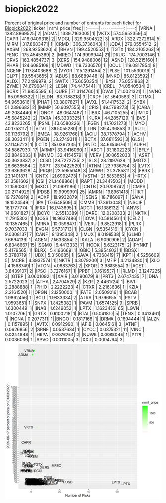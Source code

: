 # biopick2022
Percent of original price and number of entrants for each ticket for [Biopick2022](https://twitter.com/hashtag/Biopick2022)
|ticker |   nrml_price| freq|
|:------|------------:|----:|
|VRNA   | 1382.8869525|    2|
|ADMA   | 1339.7163005|    1|
|VKTX   |  574.5652359|    4|
|CAPR   |  416.0409318|    2|
|MDGL   |  329.9504522|    3|
|ARDX   |  322.7272614|    5|
|MIRM   |  317.8683471|    1|
|CRMD   |  306.3736043|    1|
|LQDA   |  279.0554512|    2|
|AXSM   |  268.9253620|    4|
|BHVN   |  199.4520553|    1|
|TGTX   |  184.2105263|    9|
|FENC   |  175.4545369|    2|
|MREO   |  174.9999944|   21|
|DRUG   |  174.7003146|    1|
|CRVS   |  163.4854737|    3|
|XERS   |  154.9488006|   12|
|ASND   |  128.5215160|    1|
|PHAR   |  124.6085108|    1|
|MDWD   |  119.7336570|    1|
|OCUL   |  119.0817854|    8|
|NGENF  |  117.8403688|    2|
|VYGR   |  115.1291454|    2|
|PLSE   |  101.5530016|    1|
|CLPT   |   99.5543655|    3|
|ABUS   |   88.6889448|    8|
|MNKD   |   85.8123592|    1|
|ALDX   |   77.2499979|    2|
|SWTX   |   75.6050354|    1|
|BYSI   |   75.0551863|    2|
|ZYME   |   74.6796841|    2|
|LEGN   |   74.4475441|    1|
|CRDL   |   74.0540534|    2|
|BCRX   |   71.9855595|    6|
|QURE   |   71.3114760|    1|
|DVAX   |   71.0021321|    1|
|NVNO   |   65.0986322|    1|
|ELDN   |   63.7188218|    3|
|CRDF   |   61.5640583|    3|
|CTMX   |   54.9653616|    1|
|PHAT   |   53.3807827|    1|
|AVXL   |   51.4417532|    2|
|SYBX   |   51.2396682|    2|
|IMMP   |   50.6097555|    4|
|CRIS   |   49.5798273|   15|
|CABA   |   49.2084440|    6|
|ONCY   |   48.0647487|    1|
|IBRX   |   46.7105255|    4|
|IMTX   |   45.6845242|    2|
|TARA   |   45.3333325|    1|
|KURA   |   44.2857129|    1|
|BVS    |   43.8233265|    1|
|PSNL   |   43.6580226|    1|
|FGEN   |   41.7021273|    1|
|MYO    |   40.1753117|    1|
|VTVT   |   39.5055280|    3|
|LTRN   |   39.4736853|    3|
|AUTL   |   39.1136792|    9|
|BMEA   |   38.9261768|    1|
|ACIU   |   38.7878794|    1|
|ACHV   |   38.3033411|    1|
|PGEN   |   38.2749311|    1|
|BCTX   |   37.6811593|    3|
|GLSI   |   37.1146723|    1|
|LCTX   |   35.0367335|    1|
|BNTC   |   34.6654676|    1|
|AUPH   |   34.5867930|   17|
|ARMP   |   33.9416060|    1|
|ARCT   |   33.1802223|    1|
|BFLY   |   32.8849033|    1|
|MNMD   |   32.4154579|    1|
|VERV   |   30.8652033|    1|
|ASRT   |   30.3623837|    2|
|CLSD   |   28.7272735|    2|
|SLS    |   28.2097628|    1|
|MGTX   |   26.6638584|    2|
|SRPT   |   23.9422529|    1|
|ATNM   |   23.7936754|    3|
|LVTX   |   23.6363628|    4|
|PRQR   |   23.5955048|    3|
|ARWR   |   23.3785811|    3|
|FBRX   |   23.1401871|    1|
|CNTX   |   21.6992473|    1|
|VSTM   |   21.5853653|    4|
|HRTX   |   21.3581602|    1|
|QSI    |   21.3468866|    1|
|RAPT   |   21.3449503|    1|
|MODD   |   21.1590301|    1|
|MXCT   |   21.0991186|    1|
|CNTB   |   20.9708742|    1|
|CMPS   |   20.2714929|    1|
|PDSB   |   19.9999991|   25|
|AMRN   |   19.8961418|    1|
|IKT    |   19.7278919|    2|
|ACXP   |   18.9932879|    1|
|SENS   |   18.7116097|    1|
|SANA   |   18.1524549|    1|
|IPA    |   17.6548509|    4|
|CMMB   |   17.3913048|    1|
|NSCIF  |   16.1777774|    1|
|IFRX   |   16.1743695|    1|
|ADCT   |   16.1386132|    1|
|ANVS   |   14.9601827|    3|
|BCYC   |   12.5513389|    1|
|DARE   |   12.0208333|    2|
|NKTX   |   11.7915303|    1|
|GOSS   |   10.9637486|    1|
|IOVA   |   10.5814561|    1|
|CELZ   |   10.1357465|    1|
|MRNA   |   10.0598471|    1|
|VERU   |    9.8522918|    1|
|PLRX   |    9.7037033|    1|
|EVGN   |    9.5731713|    1|
|CLGN   |    9.5354516|    1|
|CYCN   |    9.0308137|    7|
|CANF   |    8.1395348|    2|
|IMUX   |    8.0198538|    5|
|GLMD   |    7.6694136|    1|
|AGEN   |    7.5633854|    2|
|KALA   |    6.9090906|    2|
|ADAP   |    6.8346667|   15|
|SGMO   |    6.4413333|    7|
|HOOK   |    5.6223175|    2|
|PYNKF  |    5.4179565|    1|
|BLRX   |    5.4166669|    1|
|GBIO   |    5.3954803|    1|
|BDSX   |    5.3780719|    1|
|UBX    |    5.3150685|    1|
|SAVA   |    4.7368419|    7|
|KPTI   |    4.5256609|    5|
|MCRB   |    4.3937574|    1|
|NKTR   |    4.3079200|    3|
|MEIP   |    4.2134830|    1|
|XLO    |    4.1568749|    1|
|VTGN   |    4.0683763|    2|
|XFOR   |    3.9883554|    3|
|ACET   |    3.8439107|    2|
|IPSC   |    3.7276167|    1|
|PPBT   |    3.1619537|    1|
|RLMD   |    3.1247225|    3|
|GTBP   |    3.0601092|    1|
|XAIR   |    3.0190679|    8|
|PRTG   |    2.6747435|    7|
|DNA    |    2.5722023|    2|
|ATHA   |    2.4704529|    2|
|KZR    |    2.4461724|    1|
|BIVI   |    2.2888888|    1|
|PHIO   |    2.2222223|    4|
|CTXR   |    2.2163636|    1|
|KZIA   |    2.2161520|    1|
|OPGN   |    2.1250000|    1|
|FATE   |    2.0509316|    1|
|BCAB   |    1.9862456|    1|
|BCLI   |    1.9833334|    2|
|ATRA   |    1.9796955|    1|
|PSTV   |    1.9593651|    1|
|SNPX   |    1.8425382|    1|
|PAVM   |    1.6574525|    9|
|SPRB   |    1.6300449|    1|
|INAB   |    1.6249052|    1|
|LPTX   |    1.1623456|   65|
|LGVN   |    1.0107706|    1|
|GRTX   |    0.6100218|    1|
|BTAI   |    0.5041810|    5|
|TENX   |    0.3413461|    1|
|NCNA   |    0.2077311|    1|
|BNGO   |    0.1817168|    1|
|DRMA   |    0.1694444|    1|
|ALZN   |    0.1157895|    1|
|AVTX   |    0.0912990|    1|
|AFIB   |    0.0645161|    3|
|ATNF   |    0.0626856|    2|
|SRNE   |    0.0537634|    1|
|CYCC   |    0.0375321|   11|
|VINC   |    0.0244848|    1|
|HEPA   |    0.0076754|    2|
|NUWE   |    0.0068045|    1|
|PTPI   |    0.0036036|    1|
|APVO   |    0.0011005|    3|
|XXII   |    0.0004764|    3|
![retvspicks](biopicks.png?raw=true)
